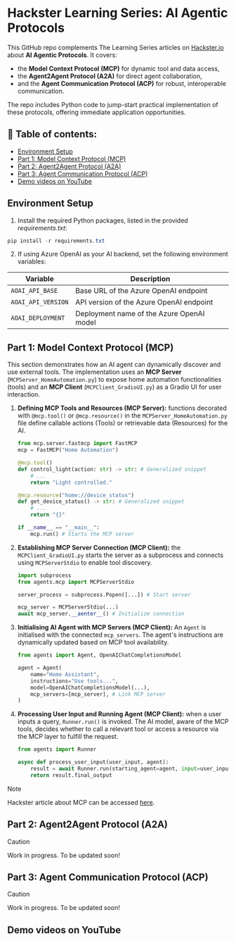 # Hackster Learning Series: AI Agentic Protocols

This GitHub repo complements The Learning Series articles on [Hackster.io](https://www.hackster.io/) about **AI Agentic Protocols**. It covers:
- the **Model Context Protocol (MCP)** for dynamic tool and data access,
- the **Agent2Agent Protocol (A2A)** for direct agent collaboration,
- and the **Agent Communication Protocol (ACP)** for robust, interoperable communication.

The repo includes Python code to jump-start practical implementation of these protocols, offering immediate application opportunities.

## 📑 Table of contents:
- [Environment Setup]()
- [Part 1: Model Context Protocol (MCP)]()
- [Part 2: Agent2Agent Protocol (A2A)]()
- [Part 3: Agent Communication Protocol (ACP)]()
- [Demo videos on YouTube]()

## Environment Setup
1. Install the required Python packages, listed in the provided *requirements.txt*:
``` PowerShell
pip install -r requirements.txt
```
2. If using Azure OpenAI as your AI backend, set the following environment variables:

| Variable                | Description                                      |
| ----------------------- | ------------------------------------------------ |
| `AOAI_API_BASE`         | Base URL of the Azure OpenAI endpoint            |
| `AOAI_API_VERSION`      | API version of the Azure OpenAI endpoint         |
| `AOAI_DEPLOYMENT`       | Deployment name of the Azure OpenAI model        |

## Part 1: Model Context Protocol (MCP)
This section demonstrates how an AI agent can dynamically discover and use external tools. The implementation uses an **MCP Server** (`MCPServer_HomeAutomation.py`) to expose home automation functionalities (tools) and an **MCP Client** (`MCPClient_GradioUI.py`) as a Gradio UI for user interaction.

1.  **Defining MCP Tools and Resources (MCP Server):** functions decorated with `@mcp.tool()` or `@mcp.resource()` in the `MCPServer_HomeAutomation.py` file define callable actions (Tools) or retrievable data (Resources) for the AI.

    ``` Python
    from mcp.server.fastmcp import FastMCP
    mcp = FastMCP("Home Automation")

    @mcp.tool()
    def control_light(action: str) -> str: # Generalized snippet
        # ...
        return "Light controlled."

    @mcp.resource("home://device_status")
    def get_device_status() -> str: # Generalized snippet
        # ...
        return "{}"

    if __name__ == "__main__":
        mcp.run() # Starts the MCP server
    ```

2.  **Establishing MCP Server Connection (MCP Client):** the `MCPClient_GradioUI.py` starts the server as a subprocess and connects using `MCPServerStdio` to enable tool discovery.

    ``` Python
    import subprocess
    from agents.mcp import MCPServerStdio
    
    server_process = subprocess.Popen([...]) # Start server

    mcp_server = MCPServerStdio(...)
    await mcp_server.__aenter__() # Initialize connection
    ```

4.  **Initialising AI Agent with MCP Servers (MCP Client):**
    An `Agent` is initialised with the connected `mcp_servers`. The agent's instructions are dynamically updated based on MCP tool availability.

    ``` Python
    from agents import Agent, OpenAIChatCompletionsModel
    
    agent = Agent(
        name="Home Assistant",
        instructions="Use tools...",
        model=OpenAIChatCompletionsModel(...),
        mcp_servers=[mcp_server], # Link MCP server
    )
    ```

5.  **Processing User Input and Running Agent (MCP Client):** when a user inputs a query, `Runner.run()` is invoked. The AI model, aware of the MCP tools, decides whether to call a relevant tool or access a resource via the MCP layer to fulfill the request.

    ```Python
    from agents import Runner
    
    async def process_user_input(user_input, agent):
        result = await Runner.run(starting_agent=agent, input=user_input)
        return result.final_output
    ```

> [!NOTE]
> Hackster article about MCP can be accessed [here](PROVIDE_URL).

## Part 2: Agent2Agent Protocol (A2A)

> [!Caution]
> Work in progress. To be updated soon!

## Part 3: Agent Communication Protocol (ACP)

> [!Caution]
> Work in progress. To be updated soon!

## Demo videos on YouTube
